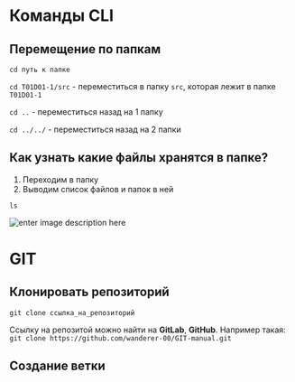 # Команды CLI
## Перемещение по папкам 
`cd путь к папке`

`cd T01D01-1/src` - переместиться в папку `src`, которая лежит в папке `T01D01-1`

`cd ..` - переместиться назад на 1 папку

`cd ../../` - переместиться назад на 2 папки

## Как узнать какие файлы хранятся в папке?
 1. Переходим в папку
 2. Выводим список файлов и папок в ней

`ls`

![enter image description here](https://macmaniac.ru/content/uploads/ls.jpg)

# GIT
## Клонировать репозиторий
`git clone ссылка_на_репозиторий`

Ссылку на репозитой можно найти на **GitLab**, **GitHub**. Например такая:
`git clone https://github.com/wanderer-00/GIT-manual.git`

## Создание ветки
